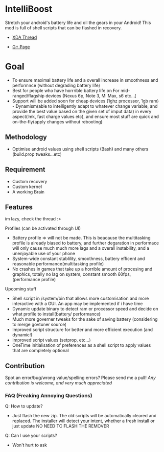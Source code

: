 # IntelliBoost
Stretch your android's battery life and oil the gears in your Android! 
This mod is full of shell scripts that can be flashed in recovery.

- [XDA Thread](https://forum.xda-developers.com/android/software/mod-intelliboost-stretch-battery-life-t3613437)

- [G+ Page](https://plus.google.com/u/0/communities/103694585129460218696)

# Goal
- To ensure maximal battery life and a overall increase in smoothness and performnce (without degrading battery life)
- Best for people who have horrrible battery life on For mid-ranged/flagship devices (Nexus 6p, Note 3, Mi Max, s6 etc...)
- Support will be added soon for cheap devices (1ghz processor, 1gb ram)
- Dynamism(able to intelligently adapt to whatever change variable, and provide the best value based on the given set of imput data) in every aspect(lmk, fast charge values etc), and ensure most stuff are quick and on-the-fly(apply changes without rebooting)

## Methodology
- Optimise android values using shell scripts (Bash) and many others (build.prop tweaks...etc)

## Requirement
- Custom recovery
- Custom kernel
- A working Brain

## Features
im lazy, check the thread :>

Profiles (can be activated through UI)
- Battery profile => will not be made. This is beacause the multitasking profile is already biased to battery, and further degaration in performace will only cause much much more lags and a overall instability, and a unenjoyable use of your phone
- System-wide constant stablility, smoothness, battery efficent and reasonable performance(multitasking profile)
- No crashes in games that take up a horrible amount of procesing and graphics, totally no lag on system, constant smooth 60fps, (performance profile)

Upcoming stuff
- Shell script in /system/bin that allows more customisation and more interactive with a GUI. An app may be implemented if i have time
- Dynamic update binary to detect ram or processor speed and decide on what profile to install(battery/ performance)
- Much more governer tweaks for the sake of saving battery (considering to merge govtuner source)
- Improved script structure for better and more efficient execution (and dynamic!)
- Improved script values (setprop, etc...)
- OneTime initialisation of preferences as a shell script to apply values that are completely optional

## Contribution
Spot an error/bug/wrong value/spelling errors? Please send me a pull!
*Any contribution is welcome, and very much appreciated*

### FAQ (Freaking Annoying Questions)
Q: How to update?
- Just flash the new zip. The old scripts will be automatically cleared and replaced. The installer will detect your  intent, whether a fresh install or just update
NO NEED TO FLASH THE REMOVER

Q: Can I use your scripts?
- Won't hurt to ask